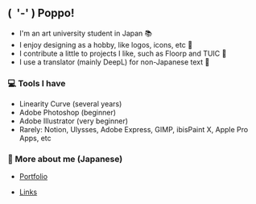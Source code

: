 ## ( &nbsp;'-' ) Poppo!

- I'm an art university student in Japan 📚
- I enjoy designing as a hobby, like logos, icons, etc 🎨
- I contribute a little to projects I like, such as Floorp and TUIC 🪼
- I use a translator (mainly DeepL) for non-Japanese text 🫠

### 💻 Tools I have

- Linearity Curve (several years)
- Adobe Photoshop (beginner)
- Adobe Illustrator (very beginner)
- Rarely: Notion, Ulysses, Adobe Express, GIMP, ibisPaint X, Apple Pro Apps, etc

### 👋 More about me (Japanese)

- [Portfolio](https://cutterknife.studio.site/)

- [Links](https://potofu.me/cutterknife/)

